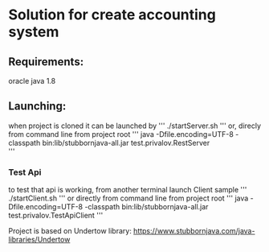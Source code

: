 # Solution for create accounting system

## Requirements:
 oracle java 1.8

## Launching:
 when project is cloned it can be launched by
''' 
	./startServer.sh
'''
 or, direcly from command line from project root
'''
	java -Dfile.encoding=UTF-8 -classpath bin:lib/stubbornjava-all.jar test.privalov.RestServer		
'''
 
### Test Api
 to test that api is working, from another terminal launch Client sample
'''
	./startClient.sh
'''
 or directly from command line from project root
'''
	java -Dfile.encoding=UTF-8 -classpath bin:lib/stubbornjava-all.jar test.privalov.TestApiClient
'''

Project is based on Undertow library:
 https://www.stubbornjava.com/java-libraries/Undertow 
